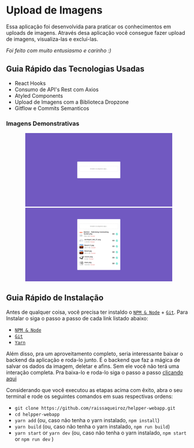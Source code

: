 # Upload de Imagens

Essa aplicação foi desenvolvida para praticar os conhecimentos em uploads de imagens. Através desa aplicação você consegue fazer upload de imagens, visualiza-las e excluí-las.

_Foi feito com muito entusiasmo e carinho :)_

## Guia Rápido das Tecnologias Usadas

<ul>
  <li>React Hooks</li>
  <li>Consumo de API's Rest com Axios</li>
  <li>Atyled Components</li>
  <li>Upload de Imagens com a Biblioteca Dropzone</li>
  <li>Gitflow e Commits Semanticos</li>
 </ul>

### Imagens Demonstrativas
<p align="center">
  <img src="https://github.com/raissaqueiroz/upload-images-webapp/blob/master/screenshots/tela_1.png" width=400 height=200/>
  <img src="https://github.com/raissaqueiroz/upload-images-webapp/blob/master/screenshots/tela_2.png" width=400 height=200/>
</p>

## Guia Rápido de Instalação

Antes de qualquer coisa, você precisa ter instaldo o [`NPM & Node`](https://nodejs.org/en/) + [`Git`](https://git-scm.com/). Para Instalar o  siga o passo a passo de cada link listado abaixo:


- [`NPM & Node`](https://nodejs.org/en/)
- [`Git`](https://git-scm.com/)
- [`Yarn`](https://yarnpkg.com/)

Além disso, pra um aproveitamento completo, seria interessante baixar o backend da aplicação e roda-lo junto. É o backend que faz a mágica de salvar os dados da imagem, deletar e afins. Sem ele você não terá uma interação completa. Pra baixa-lo e roda-lo siga o passo a passo [clicando aqui](https://github.com/raissaqueiroz/upload-images-api)

Considerando que você executou as etapas acima com êxito, abra o seu terminal e rode os seguintes comandos em suas respectivas ordens:  

- `git clone https://github.com/raissaqueiroz/helpper-webapp.git` 
- `cd helpper-webapp` 
- `yarn add` (ou, caso não tenha o yarn instalado, `npm install`)
- `yarn build` (ou, caso não tenha o yarn instalado, `npm run build`)
- `yarn start` or `yarn dev` (ou, caso não tenha o yarn instalado, `npm start` or `npm run dev`  )
